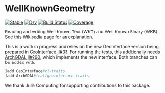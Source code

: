 # WellKnownGeometry

[![Stable](https://img.shields.io/badge/docs-stable-blue.svg)](https://evetion.github.io/WellKnownGeometry.jl/stable)
[![Dev](https://img.shields.io/badge/docs-dev-blue.svg)](https://evetion.github.io/WellKnownGeometry.jl/dev)
[![Build Status](https://github.com/evetion/WellKnownGeometry.jl/actions/workflows/CI.yml/badge.svg?branch=main)](https://github.com/evetion/WellKnownGeometry.jl/actions/workflows/CI.yml?query=branch%3Amain)
[![Coverage](https://codecov.io/gh/evetion/WellKnownGeometry.jl/branch/main/graph/badge.svg)](https://codecov.io/gh/evetion/WellKnownGeometry.jl)

Reading and writing Well Known Text (WKT) and Well Known Binary (WKB). See [this Wikipedia
page](https://en.wikipedia.org/wiki/Well-known_text_representation_of_geometry) for an
explanation.

This is a work in progress and relies on the new GeoInterface version being prepared in
[GeoInterface.jl#33](https://github.com/JuliaGeo/GeoInterface.jl/pull/33). For running the
tests, this additionally needs
[ArchGDAL.jl#290](https://github.com/yeesian/ArchGDAL.jl/pull/290), which implements the new
interface. Both branches can be added with:

```julia
]add GeoInterface#v1-traits
]add ArchGDAL#feat/geointerface-traits
```

We thank Julia Computing for supporting contributions to this package.
